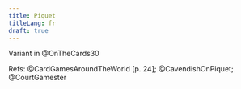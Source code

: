 ```yaml
---
title: Piquet
titleLang: fr
draft: true
---
```


Variant in @OnTheCards30

Refs: @CardGamesAroundTheWorld [p. 24]; @CavendishOnPiquet; @CourtGamester
